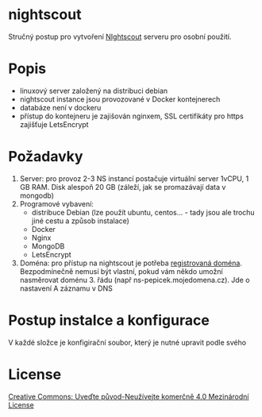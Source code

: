 # nightscout
Stručný postup pro vytvoření [NIghtscout](https://www.nightscout.info) serveru pro osobní použití.

# Popis
* linuxový server založený na distribuci debian
* nightscout instance jsou provozované v Docker kontejnerech
* databáze není v dockeru
* přístup do kontejneru je zajišován nginxem, SSL certifikáty pro https zajišťuje  LetsEncrypt

# Požadavky
1. Server: pro provoz 2-3 NS instancí postačuje virtuální server 1vCPU, 1 GB RAM. Disk alespoň 20 GB (záleží, jak se promazávají data v mongodb)
2. Programové vybavení:
   * distribuce Debian (lze použít ubuntu, centos... - tady jsou ale trochu jiné cestu a způsob instalace)
   * Docker
   * Nginx
   * MongoDB
   * LetsEncrypt 
 3. Doména: pro přístup na nightscout je potřeba [registrovaná doména](https://www.forpsi.com/domain/). Bezpodmínečně nemusí být vlastní, pokud vám někdo umožní nasměrovat doménu 3. řádu (např ns-pepicek.mojedomena.cz). Jde o nastavení A záznamu v DNS

# Postup instalce a konfigurace
V každé složce je konfigirační soubor, který je nutné upravit podle svého


# License
[Creative Commons: Uveďte původ-Neužívejte komerčně 4.0 Mezinárodní License](http://creativecommons.org/licenses/by-nc/4.0/)
